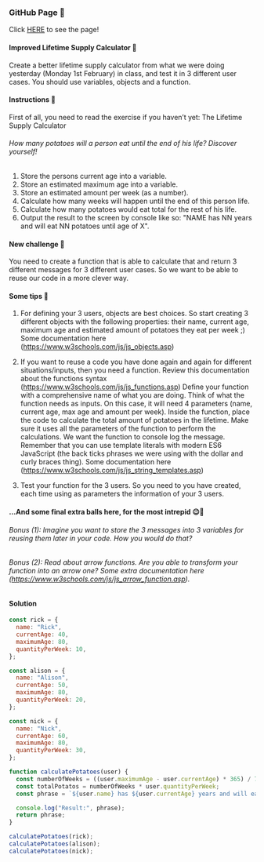 ### GitHub Page 🚀
Click [HERE](https://devcodepush.github.io/Improved-Lifetime-Supply-Calculator/) to see the page!

#### Improved Lifetime Supply Calculator 🚀
Create a better lifetime supply calculator from what we were doing yesterday (Monday 1st February) in class, and test it in 3 different user cases. You should use variables, objects and a function.

#### Instructions 🚀
First of all, you need to read the exercise if you haven’t yet:
The Lifetime Supply Calculator

###### How many potatoes will a person eat until the end of his life? Discover yourself!

1. Store the persons current age into a variable.
2. Store an estimated maximum age into a variable.
3. Store an estimated amount per week (as a number).
4. Calculate how many weeks will happen until the end of this person life.
5. Calculate how many potatoes would eat total for the rest of his life.
6. Output the result to the screen by console like so: "NAME has NN years and will eat NN potatoes until age of X".

#### New challenge 🚀
You need to create a function that is able to calculate that and return 3 different messages for 3 different user cases. So we want to be able to reuse our code in a more clever way. 

#### Some tips 🚀
1. For defining your 3 users, objects are best choices. So start creating 3 different objects with the following properties: their name, current age, maximum age and estimated amount of potatoes they eat per week ;) Some documentation here (https://www.w3schools.com/js/js_objects.asp)

2. If you want to reuse a code you have done again and again for different situations/inputs, then you need a function. Review this documentation about the functions syntax (https://www.w3schools.com/js/js_functions.asp)
Define your function with a comprehensive name of what you are doing.
Think of what the function needs as inputs. On this case, it will need 4 parameters (name, current age, max age and amount per week).
Inside the function, place the code to calculate the total amount of potatoes in the lifetime. Make sure it uses all the parameters of the function to perform the calculations.
We want the function to console log the message. Remember that you can use template literals with modern ES6 JavaScript (the back ticks phrases we were using with the dollar and curly braces thing). Some documentation here (https://www.w3schools.com/js/js_string_templates.asp)

3. Test your function for the 3 users. So you need to you have created, each time using as parameters the information of your 3 users.


#### ...And some final extra balls here, for the most intrepid 😉🚀
###### Bonus (1): Imagine you want to store the 3 messages into 3 variables for reusing them later in your code. How you would do that?
###### Bonus (2): Read about arrow functions. Are you able to transform your function into an arrow one? Some extra documentation here (https://www.w3schools.com/js/js_arrow_function.asp).


#### Solution

```javascript
const rick = {
  name: "Rick",
  currentAge: 40,
  maximumAge: 80,
  quantityPerWeek: 10,
};

const alison = {
  name: "Alison",
  currentAge: 50,
  maximumAge: 80,
  quantityPerWeek: 20,
};

const nick = {
  name: "Nick",
  currentAge: 60,
  maximumAge: 80,
  quantityPerWeek: 30,
};

function calculatePotatoes(user) {
  const numberOfWeeks = ((user.maximumAge - user.currentAge) * 365) / 7;
  const totalPotatos = numberOfWeeks * user.quantityPerWeek;
  const phrase = `${user.name} has ${user.currentAge} years and will eat ${totalPotatos} potatos until age of ${user.maximumAge}`;

  console.log("Result:", phrase);
  return phrase;
}

calculatePotatoes(rick);
calculatePotatoes(alison);
calculatePotatoes(nick);
```
